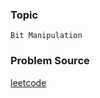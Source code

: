 ### Topic

    Bit Manipulation

### Problem Source

[leetcode](https://leetcode.com/problems/array-partition-i/#/description)
